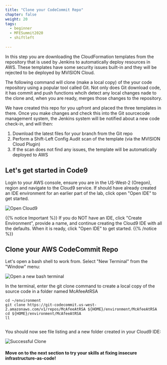 ```yaml
---
title: "Clone your CodeCommit Repo"
chapter: false
weight: 20
tags:
  - beginner
  - MFESummit2020
  - shiftleft
  
---
```


In this step you are downloading the CloudFormation templates from the repository that is used by Jenkins to automatically deploy resources in AWS.  These templates have some security issues built-in and they will be rejected to be deployed by MVISION Cloud.

The following command will clone (make a local copy) of the your code repository using a popular tool called Git.  Not only does Git download code, it has commit and push functions whcih detect any local changes nade to the clone and, when you are ready, merges those changes to the repository.

We have created this repo for you upfront and placed the three templates in there. Once you make changes and check this into the Git sourcecode management system, the Jenkins system will be notified about a new code check-in, and will then:

1. Download the latest files for your branch from the Git repo
1. Perform a Shift-Left Config Audit scan of the template (via the MVISION Cloud Plugin)
1. If the scan does not find any issues, the template will be automatically deployed to AWS

## Let's get started in Code9

Login to your AWS console, ensure you are in the US-West-2 (Oregon), region and navigate to the Cloud9 service.  If should have already created an IDE environment for an earlier part of the lab, click open "Open IDE" to get started.

![Open Cloud9](/images/mfe/opencloud9.png?classes=border,shadow)

{{% notice Important %}}
If you do NOT have an IDE, click "Create Environment", provide a name, and continue creating the Cloud9 IDE with all the defaults.  When it is ready, click "Open IDE" to get started.
{{% /notice %}}

## Clone your AWS CodeCommit Repo

Let's open a bash shell to work from.  Select "New Terminal" from the "Window" menu:

![Open a new bash terminal](/images/mfe/newterminal.png?classes=border,shadow)

In the terminal, enter the git clone command to create a local copy of the source code in a folder named McAfeeAtRSA

```
cd ~/environment
git clone https://git-codecommit.us-west-2.amazonaws.com/v1/repos/McAfeeAtRSA ${HOME}/environment/McAfeeAtRSA
cd ${HOME}/environment/McAfeeAtRSA
ll


```

You should now see file listing and a new folder created in your Cloud9 IDE:

![Successful Clone](/images/mfe/successfulclone.png?classes=border,shadow)

#### Move on to the next section to try your skills at fixing insecure infrastructure-as-code!
